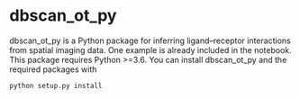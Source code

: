 # dbscan_ot_py
dbscan_ot_py is a Python package for inferring ligand–receptor interactions from spatial imaging data. One example is already included in the notebook.
This package requires Python >=3.6.
You can install dbscan_ot_py and the required packages with
```
python setup.py install
```
